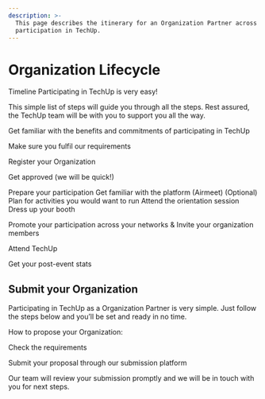 ```yaml
---
description: >-
  This page describes the itinerary for an Organization Partner across its
  participation in TechUp.
---
```


# Organization Lifecycle

Timeline Participating in TechUp is very easy!

This simple list of steps will guide you through all the steps. Rest assured, the TechUp team will be with you to support you all the way.

Get familiar with the benefits and commitments of participating in TechUp

Make sure you fulfil our requirements

Register your Organization

Get approved (we will be quick!)

Prepare your participation Get familiar with the platform (Airmeet) (Optional) Plan for activities you would want to run Attend the orientation session Dress up your booth

Promote your participation across your networks & Invite your organization members

Attend TechUp

Get your post-event stats



## Submit your Organization

Participating in TechUp as a Organization Partner is very simple. Just follow the steps below and you’ll be set and ready in no time.

How to propose your Organization:

Check the requirements

Submit your proposal through our submission platform

Our team will review your submission promptly and we will be in touch with you for next steps.



